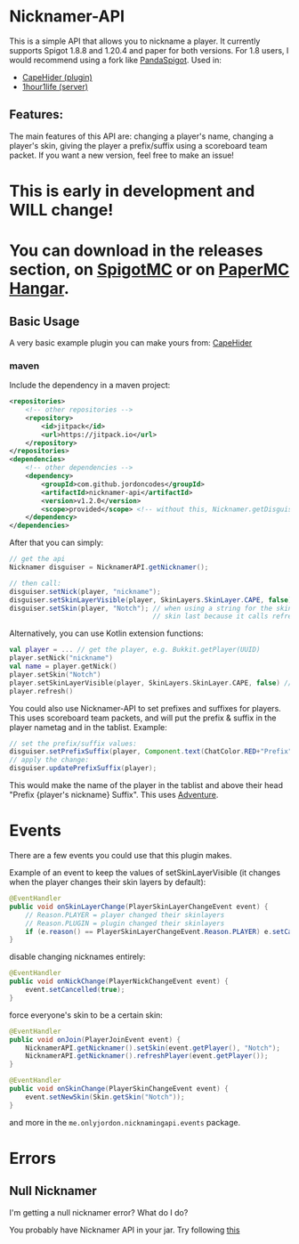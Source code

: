 # Nicknamer-API
This is a simple API that allows you to nickname a player. It currently supports Spigot 1.8.8 and 1.20.4 and paper for both versions. For 1.8 users, I would recommend using a fork like [PandaSpigot](https://github.com/hpfxd/PandaSpigot).
Used in: 
- [CapeHider (plugin)](https://github.com/jordoncodes/CapeHider)
- [1hour1life (server)](https://discord.gg/qcUDTArQC7)
## Features:
The main features of this API are: changing a player's name, changing a player's skin, giving the player a prefix/suffix using a scoreboard team packet. If you want a new version, feel free to make an issue!

# This is early in development and WILL change!
# You can download in the releases section, on [SpigotMC](https://www.spigotmc.org/resources/nicknamer-api.115002/) or on [PaperMC Hangar](https://hangar.papermc.io/onlyjordon/Nicknamer-API).

## Basic Usage
A very basic example plugin you can make yours from: [CapeHider](https://github.com/jordoncodes/CapeHider)

### maven
Include the dependency in a maven project:
```xml
<repositories>
    <!-- other repositories -->
    <repository>
        <id>jitpack</id>
        <url>https://jitpack.io</url>
    </repository>
</repositories>
<dependencies>
    <!-- other dependencies -->
    <dependency>
        <groupId>com.github.jordoncodes</groupId>
        <artifactId>nicknamer-api</artifactId>
        <version>v1.2.0</version>
        <scope>provided</scope> <!-- without this, Nicknamer.getDisguiser() will give you null -->
    </dependency>
</dependencies>
```

After that you can simply:
```java 
// get the api
Nicknamer disguiser = NicknamerAPI.getNicknamer();

// then call:
disguiser.setNick(player, "nickname");
disguiser.setSkinLayerVisible(player, SkinLayers.SkinLayer.CAPE, false); // hide cape
disguiser.setSkin(player, "Notch"); // when using a string for the skin (instead of a Skin), it's best to set the
                                    // skin last because it calls refreshPlayer() as it downloads the skin async.
```

Alternatively, you can use Kotlin extension functions:
```kotlin
val player = ... // get the player, e.g. Bukkit.getPlayer(UUID)
player.setNick("nickname")
val name = player.getNick()
player.setSkin("Notch")
player.setSkinLayerVisible(player, SkinLayers.SkinLayer.CAPE, false) // hide cape
player.refresh()
```

You could also use Nicknamer-API to set prefixes and suffixes for players. This uses scoreboard team packets, and will put the prefix & suffix in the player nametag and in the tablist. Example:
```java
// set the prefix/suffix values:
disguiser.setPrefixSuffix(player, Component.text(ChatColor.RED+"Prefix"), Component.text(ChatColor.GREEN+"Suffix"), ChatColor.WHITE, 0); // last param (int) is a priority in the tablist, higher priority = lower position in tablist.
// apply the change:
disguiser.updatePrefixSuffix(player);
```

This would make the name of the player in the tablist and above their head "Prefix {player's nickname} Suffix". This uses [Adventure](https://docs.advntr.dev/index.html).

# Events
There are a few events you could use that this plugin makes.

Example of an event to keep the values of setSkinLayerVisible (it changes when the player changes their skin layers by default):
```java
@EventHandler
public void onSkinLayerChange(PlayerSkinLayerChangeEvent event) {
    // Reason.PLAYER = player changed their skinlayers
    // Reason.PLUGIN = plugin changed their skinlayers
    if (e.reason() == PlayerSkinLayerChangeEvent.Reason.PLAYER) e.setCancelled(true);
}
```
disable changing nicknames entirely:

```java
@EventHandler
public void onNickChange(PlayerNickChangeEvent event) {
    event.setCancelled(true);
}
```
force everyone's skin to be a certain skin:

```java
@EventHandler
public void onJoin(PlayerJoinEvent event) {
    NicknamerAPI.getNicknamer().setSkin(event.getPlayer(), "Notch");
    NicknamerAPI.getNicknamer().refreshPlayer(event.getPlayer());
}

@EventHandler
public void onSkinChange(PlayerSkinChangeEvent event) {
    event.setNewSkin(Skin.getSkin("Notch"));
}
```

and more in the `me.onlyjordon.nicknamingapi.events` package.

# Errors
## Null Nicknamer
I'm getting a null nicknamer error? What do I do?

You probably have Nicknamer API in your jar. Try following [this](https://github.com/jordoncodes/nicknamer-api?tab=readme-ov-file#maven)

